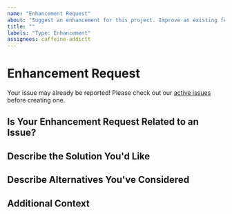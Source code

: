 ```yaml
---
name: "Enhancement Request"
about: "Suggest an enhancement for this project. Improve an existing feature"
title: ""
labels: "Type: Enhancement"
assignees: caffeine-addictt
---
```


# Enhancement Request

Your issue may already be reported!
Please check out our [active issues](https://github.com/caffeine-addictt/template/issues) before creating one.

## Is Your Enhancement Request Related to an Issue?

<!--
If yes, provide a clear and concise description of what the problem is
E.g.:
  Issue #
  I'm always frustrated when...
-->

## Describe the Solution You'd Like

<!--
A clear and concise description of what you'd like
-->

## Describe Alternatives You've Considered

<!--
A clear and concise description of other alternatives you have considered
-->

## Additional Context

<!--
Any other extra context or information
-->
